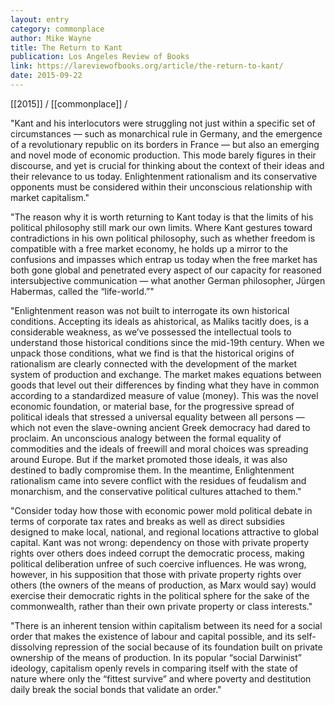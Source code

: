 ```yaml
---
layout: entry
category: commonplace
author: Mike Wayne
title: The Return to Kant
publication: Los Angeles Review of Books
link: https://lareviewofbooks.org/article/the-return-to-kant/
date: 2015-09-22
---
```


[[2015]] / [[commonplace]] / 

"Kant and his interlocutors were struggling not just within a specific set of circumstances — such as monarchical rule in Germany, and the emergence of a revolutionary republic on its borders in France — but also an emerging and novel mode of economic production. This mode barely figures in their discourse, and yet is crucial for thinking about the context of their ideas and their relevance to us today. Enlightenment rationalism and its conservative opponents must be considered within their unconscious relationship with market capitalism."

"The reason why it is worth returning to Kant today is that the limits of his political philosophy still mark our own limits. Where Kant gestures toward contradictions in his own political philosophy, such as whether freedom is compatible with a free market economy, he holds up a mirror to the confusions and impasses which entrap us today when the free market has both gone global and penetrated every aspect of our capacity for reasoned intersubjective communication — what another German philosopher, Jürgen Habermas, called the “life-world.”"

"Enlightenment reason was not built to interrogate its own historical conditions. Accepting its ideals as ahistorical, as Maliks tacitly does, is a considerable weakness, as we’ve possessed the intellectual tools to understand those historical conditions since the mid-19th century. When we unpack those conditions, what we find is that the historical origins of rationalism are clearly connected with the development of the market system of production and exchange. The market makes equations between goods that level out their differences by finding what they have in common according to a standardized measure of value (money). This was the novel economic foundation, or material base, for the progressive spread of political ideals that stressed a universal equality between all persons — which not even the slave-owning ancient Greek democracy had dared to proclaim. An unconscious analogy between the formal equality of commodities and the ideals of freewill and moral choices was spreading around Europe. But if the market promoted those ideals, it was also destined to badly compromise them. In the meantime, Enlightenment rationalism came into severe conflict with the residues of feudalism and monarchism, and the conservative political cultures attached to them."

"Consider today how those with economic power mold political debate in terms of corporate tax rates and breaks as well as direct subsidies designed to make local, national, and regional locations attractive to global capital. Kant was not wrong: dependency on those with private property rights over others does indeed corrupt the democratic process, making political deliberation unfree of such coercive influences. He was wrong, however, in his supposition that those with private property rights over others (the owners of the means of production, as Marx would say) would exercise their democratic rights in the political sphere for the sake of the commonwealth, rather than their own private property or class interests."

"There is an inherent tension within capitalism between its need for a social order that makes the existence of labour and capital possible, and its self-dissolving repression of the social because of its foundation built on private ownership of the means of production. In its popular “social Darwinist” ideology, capitalism openly revels in comparing itself with the state of nature where only the “fittest survive” and where poverty and destitution daily break the social bonds that validate an order."
